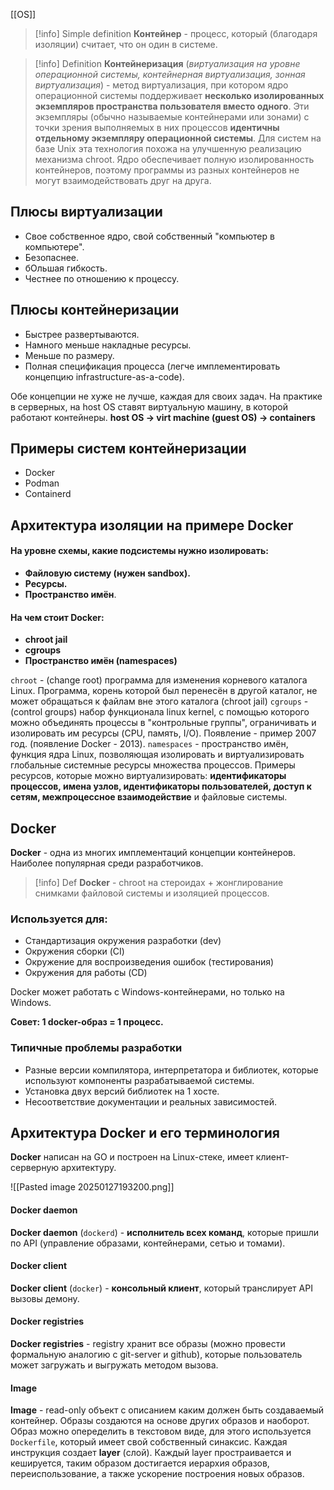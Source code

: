 [[OS]] 

>[!info] Simple definition
**Контейнер** - процесс, который (благодаря изоляции) считает, что он один в системе.

>[!info] Definition
> **Контейнеризация** (*виртуализация на уровне операционной системы, контейнерная виртуализация, зонная виртуализация*) - метод виртуализация, при котором ядро операционной системы поддерживает **несколько изолированных экземпляров пространства пользователя вместо одного**. Эти экземпляры (обычно называемые контейнерами или зонами) с точки зрения выполняемых в них процессов **идентичны отдельному экземпляру операционной системы**. Для систем на базе Unix эта технология похожа на улучшенную реализацию механизма chroot. Ядро обеспечивает полную изолированность контейнеров, поэтому программы из разных контейнеров не могут взаимодействовать друг на друга.

## Плюсы виртуализации

- Свое собственное ядро, свой собственный "компьютер в компьютере".
- Безопаснее.
- бОльшая гибкость.
- Честнее по отношению к процессу.
## Плюсы контейнеризации

- Быстрее развертываются.
- Намного меньше накладные ресурсы.
- Меньше по размеру.
- Полная спецификация процесса (легче имплементировать концепцию infrastructure-as-a-code).

Обе концепции не хуже не лучше, каждая для своих задач. На практике в серверных, на host OS ставят виртуальную машину, в которой работают контейнеры.
**host OS -> virt machine (guest OS) -> containers**
## Примеры систем контейнеризации

- Docker
- Podman
- Containerd
## Архитектура изоляции на примере Docker
#### На уровне схемы, какие подсистемы нужно изолировать:
- **Файловую систему (нужен sandbox).**
- **Ресурсы.**
- **Пространство имён**.
#### На чем стоит Docker:
- **chroot jail**
- **cgroups**
- **Пространство имён (namespaces)**

`chroot` - (change root) программа для изменения корневого каталога Linux. Программа, корень которой был перенесён в другой каталог, не может обращаться к файлам вне этого каталога (chroot jail)
`cgroups` - (control groups) набор функционала linux kernel, с помощью которого можно объединять процессы в "контрольные группы", ограничивать и изолировать им ресурсы (CPU, память, I/O). Появление - пример 2007 год. (появление Docker - 2013).
`namespaces`  - пространство имён, функция ядра Linux, позволяющая изолировать и виртуализировать глобальные системные ресурсы множества процессов. Примеры ресурсов, которые можно виртуализировать: **идентификаторы процессов, имена узлов, идентификаторы пользователей, доступ к сетям, межпроцессное взаимодействие** и файловые системы.

## Docker

**Docker** - одна из многих имплементаций концепции контейнеров. Наиболее популярная среди разработчиков. 

>[!info] Def
>**Docker** - chroot на стероидах + жонглирование снимками файловой системы и изоляцией процессов.

### Используется для:

- Стандартизация окружения разработки (dev)
- Окружения сборки (CI)
- Окружение для воспроизведения ошибок (тестирования)
- Окружения для работы (CD)

Docker может работать с Windows-контейнерами, но только на Windows.

**Совет: 1 docker-образ = 1 процесс.**
### Типичные проблемы разработки

- Разные версии компилятора, интерпретатора и библиотек, которые используют компоненты разрабатываемой системы.
- Установка двух версий библиотек на 1 хосте.
- Несоответствие документации и реальных зависимостей.

## Архитектура Docker и его терминология

**Docker** написан на GO и построен на Linux-стеке, имеет клиент-серверную архитектуру.

![[Pasted image 20250127193200.png]]
#### Docker daemon
**Docker daemon** (`dockerd`) - **исполнитель всех команд**, которые пришли по API (управление образами, контейнерами, сетью и томами).
#### Docker client
**Docker client** (`docker`) - **консольный клиент**, который транслирует API вызовы демону.
#### Docker registries
**Docker registries** - registry хранит все образы (можно провести формальную аналогию с git-server и github), которые пользователь может загружать и выгружать методом вызова.
#### Image
**Image** - read-only объект с описанием каким должен быть создаваемый контейнер. Образы создаются на основе других образов и наоборот. Образ можно опеределить в текстовом виде, для этого используется `Dockerfile`, который имеет свой собственный синаксис. Каждая инструкция создает **layer** (слой). Каждый layer простраивается и кешируется, таким образом достигается иерархия образов, переиспользование, а также ускорение построения новых образов.

